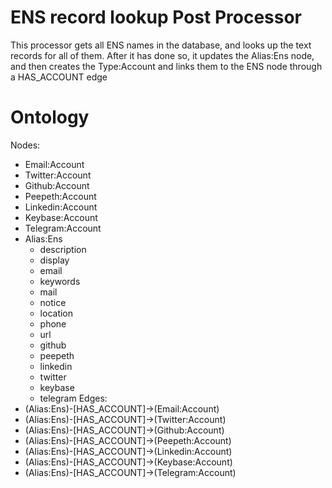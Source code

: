 # ENS record lookup Post Processor

This processor gets all ENS names in the database, and looks up the text records for all of them. After it has done so, it updates the Alias:Ens node, and then creates the Type:Account and links them to the ENS node through a HAS_ACCOUNT edge 

# Ontology

Nodes:
  - Email:Account
  - Twitter:Account
  - Github:Account
  - Peepeth:Account
  - Linkedin:Account
  - Keybase:Account
  - Telegram:Account
  - Alias:Ens
    - description
    - display
    - email
    - keywords
    - mail
    - notice
    - location
    - phone
    - url
    - github
    - peepeth
    - linkedin
    - twitter
    - keybase
    - telegram
Edges:
  - (Alias:Ens)-[HAS_ACCOUNT]->(Email:Account)
  - (Alias:Ens)-[HAS_ACCOUNT]->(Twitter:Account)
  - (Alias:Ens)-[HAS_ACCOUNT]->(Github:Account)
  - (Alias:Ens)-[HAS_ACCOUNT]->(Peepeth:Account)
  - (Alias:Ens)-[HAS_ACCOUNT]->(Linkedin:Account)
  - (Alias:Ens)-[HAS_ACCOUNT]->(Keybase:Account)
  - (Alias:Ens)-[HAS_ACCOUNT]->(Telegram:Account)